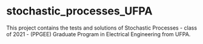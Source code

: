 # stochastic_processes_UFPA

This project contains the tests and solutions of Stochastic Processes - class of 2021 - (PPGEE) Graduate Program in Electrical Engineering from UFPA.
